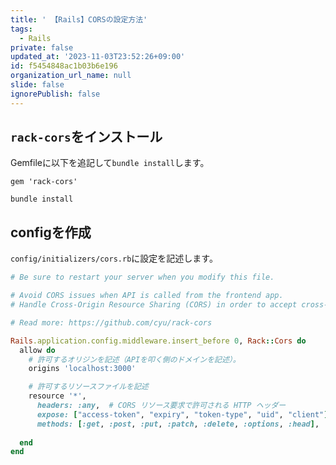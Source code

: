 ```yaml
---
title: ' 【Rails】CORSの設定方法'
tags:
  - Rails
private: false
updated_at: '2023-11-03T23:52:26+09:00'
id: f5454848ac1b03b6e196
organization_url_name: null
slide: false
ignorePublish: false
---
```

## `rack-cors`をインストール

Gemfileに以下を追記して`bundle install`します。

```Gemfile:Gemfile
gem 'rack-cors'
```

```terminal
bundle install
```

## configを作成

`config/initializers/cors.rb`に設定を記述します。 

```config/initializers/cors.rb 
# Be sure to restart your server when you modify this file.

# Avoid CORS issues when API is called from the frontend app.
# Handle Cross-Origin Resource Sharing (CORS) in order to accept cross-origin AJAX requests.

# Read more: https://github.com/cyu/rack-cors

Rails.application.config.middleware.insert_before 0, Rack::Cors do
  allow do
    # 許可するオリジンを記述（APIを叩く側のドメインを記述）。
    origins 'localhost:3000'

    # 許可するリソースファイルを記述
    resource '*',
      headers: :any,  # CORS リソース要求で許可される HTTP ヘッダー
      expose: ["access-token", "expiry", "token-type", "uid", "client"], # レスポンスの HTTP ヘッダをクライアントに公開
      methods: [:get, :post, :put, :patch, :delete, :options, :head],       # 許可するメソッドを記述
      
  end
end
```

